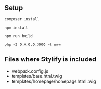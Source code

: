 ## Setup

```
composer install

npm install

npm run build

php -S 0.0.0.0:3000 -t www
```

## Files where Stylify is included

- webpack.config.js
- templates/base.html.twig
- templates/homepage/homepage.html.twig
